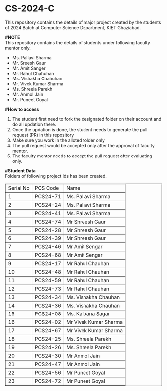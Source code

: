 # CS-2024-C
This repository contains the details of major project created by the students of 2024 Batch at Computer Science Department, KIET Ghaziabad.<br>

<b>#NOTE</b><br>
This repository contains the details of students under following faculty mentor only.<br>
<ul>
<!--   <li>Ms.. Kalpana Sagar</li> -->
  <li>Ms. Pallavi Sharma</li>
  <li>Mr. Sreesh Gaur</li>
  <li>Mr. Amit Sanger</li>
  <li>Mr. Rahul Chahuhan</li>
  <li>Ms. Vishakha Chahuhan</li>
  <li>Mr. Vivek Kumar Sharma</li>
  <li>Ms. Shreela Parekh</li>
  <li>Mr. Anmol Jain</li>
  <li>Mr. Puneet Goyal</li>
</ul>
  
<b>#How to access</b><br>
<ol>
  <li>The student first need to fork the designated folder on their account and do all updation there.</li>
  <li>Once the updation is done, the student needs to generate the pull request (PR) in this repository</li>
  <li>Make sure you work in the alloted folder only</li>
  <li>The pull request would be accepted only after the approval of faculty mentor.</li>
  <li>The faculty mentor needs to accept the pull request after evaluating only.</li>
 </ol>

<b>#Student Data</b><br>
Folders of following project Ids has been created.<br>
<table border="1">
  </thead>  
  <tbody>
  <tr>
    <td>Serial No</td>
    <td>PCS Code</td>
    <td>Name</td>
</tr>



<!-- Blank Row -->

<tr>
    <td>1</td>
    <td>PCS24-71</td>
    <td>Ms. Pallavi Sharma</td>
</tr>

<tr>
    <td>2</td>
    <td>PCS24-24</td>
    <td>Ms. Pallavi Sharma</td>
</tr>

<tr>
    <td>3</td>
    <td>PCS24-41</td>
    <td>Ms. Pallavi Sharma</td>
</tr>


<!-- Blank Row -->

<tr>
    <td>4</td>
    <td>PCS24-74</td>
    <td>Mr Shreesh Gaur</td>
</tr>

<tr>
    <td>5</td>
    <td>PCS24-28</td>
    <td>Mr Shreesh Gaur</td>
</tr>

<tr>
    <td>6</td>
    <td>PCS24-39</td>
    <td>Mr Shreesh Gaur</td>
</tr>

<!-- Blank Row -->

<tr>
    <td>7</td>
    <td>PCS24-46</td>
    <td>Mr Amit Sengar</td>
</tr>

<tr>
    <td>8</td>
    <td>PCS24-68</td>
    <td>Mr Amit Sengar</td>
</tr>


<!-- Blank Row -->

<tr>
    <td>9</td>
    <td>PCS24-17</td>
    <td>Mr Rahul Chauhan</td>
</tr>

<tr>
    <td>10</td>
    <td>PCS24-48</td>
    <td>Mr Rahul Chauhan</td>
</tr>

<tr>
    <td>11</td>
    <td>PCS24-59</td>
    <td>Mr Rahul Chauhan</td>
</tr>

<tr>
    <td>12</td>
    <td>PCS24-73</td>
    <td>Mr Rahul Chauhan</td>
</tr>

<!-- Blank Row -->

<tr>
    <td>13</td>
    <td>PCS24-34</td>
    <td>Ms. Vishakha Chauhan</td>
</tr>

<tr>
    <td>14</td>
    <td>PCS24-36</td>
    <td>Ms. Vishakha Chauhan</td>
</tr>

<!-- Blank Row -->
<tr>
    <td>15</td>
    <td>PCS24-08</td>
    <td>Ms. Kalpana Sagar</td>
</tr>

<tr>
    <td>16</td>
    <td>PCS24-02</td>
    <td>Mr Vivek Kumar Sharma</td>
</tr>

<tr>
    <td>17</td>
    <td>PCS24-67</td>
    <td>Mr Vivek Kumar Sharma</td>
</tr>

<!-- Blank Row -->

<tr>
    <td>18</td>
    <td>PCS24-25</td>
    <td>Ms. Shreela Parekh</td>
</tr>

<tr>
    <td>19</td>
    <td>PCS24-26</td>
    <td>Ms. Shreela Parekh</td>
</tr>

<!-- Blank Row -->

<tr>
    <td>20</td>
    <td>PCS24-30</td>
    <td>Mr Anmol Jain</td>
</tr>

<tr>
    <td>21</td>
    <td>PCS24-47</td>
    <td>Mr Anmol Jain</td>
</tr>

<!-- Blank Row -->

<tr>
    <td>22</td>
    <td>PCS24-56</td>
    <td>Mr Puneet Goyal</td>
</tr>

<tr>
    <td>23</td>
    <td>PCS24-72</td>
    <td>Mr Puneet Goyal</td>
</tr>


  </tbody>
</table>
